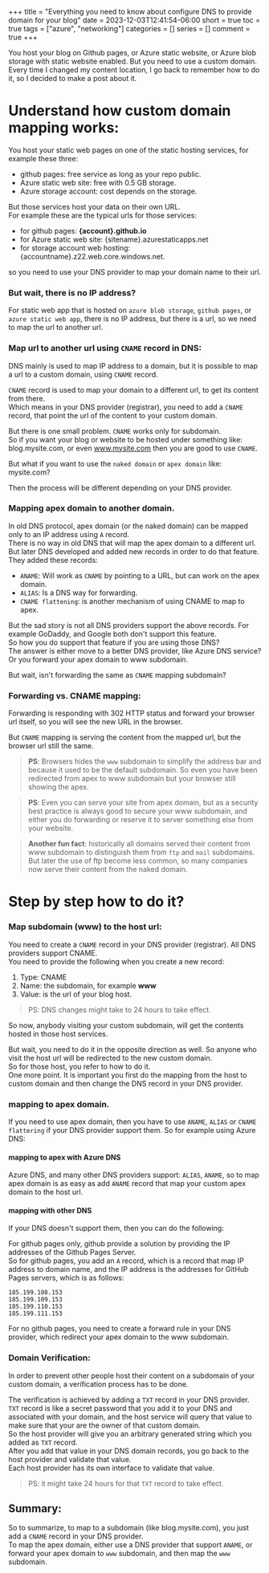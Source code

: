 +++
title = "Everything you need to know about configure DNS to provide domain for your blog"
date = 2023-12-03T12:41:54-06:00
short = true
toc = true
tags = ["azure", "networking"]
categories = []
series = []
comment = true
+++

You host your blog on Github pages, or Azure static website, or Azure blob storage with static website enabled.  But you need to use a custom domain.  
Every time I changed my content location, I go back to remember how to do it, so I decided to make a post about it.  

# Understand how custom domain mapping works:
You host your static web pages on one of the static hosting services, for example these three: 

* github pages: free service as long as your repo public.
* Azure static web site: free with 0.5 GB storage.
* Azure storage account: cost depends on the storage.

But those services host your data on their own URL.  
For example these are the typical urls for those services:  

* for github pages: **{account}.github.io**
* for Azure static web site: {sitename}.azurestaticapps.net
* for storage account web hosting: {accountname}.z22.web.core.windows.net.  

so you need to use your DNS provider to map your domain name to their url.

### But wait, there is no IP address?

For static web app that is hosted on `azure blob storage`,  `github pages`, or `azure static web app`, there is no IP address, but there is a url, so we need to map the url to another url. 

### Map url to another url using `CNAME` record in DNS:
DNS mainly is used to map IP address to a domain, but it is possible to map a url to a custom domain, using `CNAME` record.  

`CNAME` record is used to map your domain to a different url, to get its content from there.  
Which means in your DNS provider (registrar), you need to add a `CNAME` record, that point the url of the content to your custom domain.  

But there is one small problem. `CNAME` works only for subdomain.  
So if you want your blog or website to be hosted under something like: blog.mysite.com, or even www.mysite.com then you are good to use `CNAME`.  

But what if you want to use  the `naked domain` or `apex domain` like: mysite.com?

Then the process will be different depending on your DNS provider.  

### Mapping apex domain to another domain.
In old DNS protocol, apex domain (or the naked domain) can be mapped only to an IP address using `A` record.  
There is no way in old DNS that will map the apex domain to a different url.  
But later DNS developed and added new records in order to do that feature. They added these records:  

* `ANAME`: Will work as `CNAME` by pointing to a URL, but can work on the apex domain.
* `ALIAS`: Is a DNS way for forwarding.
* `CNAME flattening`: is another mechanism of using CNAME to map to apex.  

But the sad story is not all DNS providers support the above records. For example GoDaddy, and Google both don't support this feature.  
So how you do support that feature if you are using those DNS?  
The answer is either move to a better DNS provider, like Azure DNS service?  
Or you forward your apex domain to www subdomain.

But wait, isn't forwarding the same as `CNAME` mapping subdomain?  
### Forwarding vs. CNAME mapping:
Forwarding is responding with 302 HTTP status and forward your browser url itself, so you will see the new URL in the browser.  

But `CNAME` mapping is serving the content from the mapped url, but the browser url still the same. 

> **PS**: Browsers hides the `www` subdomain to simplify the address bar and because it used to be the default subdomain. So even you have been redirected from apex to www subdomain but your browser still showing the apex.  

> **PS**: Even you can serve your site from apex domain, but as a security best practice is always good to secure your www subdomain, and either you do forwarding or reserve it to server something else from your website.

> **Another fun fact**: historically all domains served their content from www subdomain to distinguish them from `ftp` and `mail` subdomains. But later the use of ftp become less common, so many companies now serve their content from the naked domain.

# Step by step how to do it?

### Map subdomain (www) to the host url:

You need to create a `CNAME` record in your DNS provider (registrar). All DNS providers support CNAME.  
You need to provide the following when you create a new record:

1. Type: CNAME
2. Name: the subdomain, for example **www**
3. Value: is the url of your blog host.

> PS: DNS changes might take to 24 hours to take effect.  

So now, anybody visiting your custom subdomain, will get the contents hosted in those host services.  

But wait, you need to do it in the opposite direction as well. So anyone who visit the host url will be redirected to the new custom domain.  
So for those host, you refer to how to do it.  
One more point. It is important you first do the mapping from the host to custom domain and then change the DNS record in your DNS provider.  

### mapping to apex domain.
If you need to use apex domain, then you have to use `ANAME`, `ALIAS` or `CNAME flattering` if your DNS provider support them. So for example using Azure DNS: 

#### mapping to apex with Azure DNS
Azure DNS, and many other DNS providers support: `ALIAS`, `ANAME`, so to map apex domain is as easy as add `ANAME` record that map your custom apex domain to the host url.  

#### mapping with other DNS 

If your DNS doesn't support them, then you can do the following:  

For github pages only, github provide a solution by providing the IP addresses of the Github Pages Server.  
So for github pages, you add an `A` record, which is a record that map IP address to domain name, and the IP address is the addresses for GitHub Pages servers, which is as follows:

```
185.199.108.153
185.199.109.153
185.199.110.153
185.199.111.153
```

For no github pages, you need to create a forward rule in your DNS provider, which redirect your apex domain to the www subdomain.  


### Domain Verification:  
In order to prevent other people host their content on a subdomain of your custom domain, a verification process has to be done.

The verification is achieved by adding a `TXT` record in your DNS provider.  
`TXT` record is like a secret password that you add it to your DNS and associated with your domain, and the host service will query that value to make sure that your are the owner of that custom domain.  
So the host provider will give you an arbitrary generated string which you added as `TXT` record.  
After you add that value in your DNS domain records, you go back to the host provider and validate that value.  
Each host provider has its own interface to validate that value.  
> PS: it might take 24 hours for that `TXT` record to take effect.  


## Summary:
So to summarize, to map to a subdomain (like blog.mysite.com), you just add a `CNAME` record in your DNS provider.  
To map the apex domain, either use a DNS provider that support `ANAME`, or forward your apex domain to `www` subdomain, and then map the `www` subdomain.


